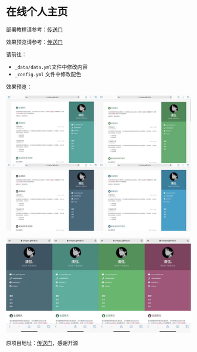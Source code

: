 # 在线个人主页

部署教程请参考：[传送门](https://pyxblog.cn/2023/07/04/online-cv-2/)

效果预览请参考：[传送门](https://cnicpyx.github.io/online-cv/)

请前往：

* `_data/data.yml`文件中修改内容
* `_config.yml` 文件中修改配色

效果预览：



![PC端](assets/images/online-cv-2-pc.jpg)



![移动端](assets/images/online-cv-2-ios.jpg)



原项目地址：[传送门](https://github.com/sharu725/online-cv)，感谢开源
